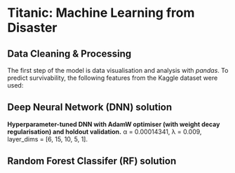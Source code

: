 # Titanic: Machine Learning from Disaster

## Data Cleaning & Processing

The first step of the model is data visualisation and analysis with *pandas*. To predict survivability, the following features from the Kaggle dataset were used:


## Deep Neural Network (DNN) solution

__Hyperparameter-tuned DNN with AdamW optimiser (with weight decay regularisation) and holdout validation.__
α = 0.00014341, λ = 0.009, layer_dims = [6, 15, 10, 5, 1].


## Random Forest Classifer (RF) solution
